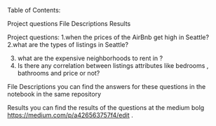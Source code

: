 Table of Contents:

Project questions
File Descriptions
Results

Project questions:
1.when the prices of the AirBnb get high in Seattle?
2.what are the types of listings in Seattle?

3. what are the expensive neighborhoods to rent in ?
4. Is there any correlation between listings attributes like bedrooms , bathrooms and price or not?

File Descriptions
you can find the answers for these questions in the notebook in the same repository 

Results
you can find the results of the questions at the medium bolg https://medium.com/p/a426563757f4/edit .

